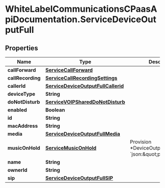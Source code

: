 # WhiteLabelCommunicationsCPaasApiDocumentation.ServiceDeviceOutputFull

## Properties

Name | Type | Description | Notes
------------ | ------------- | ------------- | -------------
**callForward** | [**ServiceCallForward**](ServiceCallForward.md) |  | [optional] 
**callRecording** | [**ServiceCallRecordingSettings**](ServiceCallRecordingSettings.md) |  | [optional] 
**callerId** | [**ServiceDeviceOutputFullCallerid**](ServiceDeviceOutputFullCallerid.md) |  | [optional] 
**deviceType** | **String** |  | [optional] 
**doNotDisturb** | [**ServiceVOIPSharedDoNotDisturb**](ServiceVOIPSharedDoNotDisturb.md) |  | [optional] 
**enabled** | **Boolean** |  | [optional] 
**id** | **String** |  | [optional] 
**macAddress** | **String** |  | [optional] 
**media** | [**ServiceDeviceOutputFullMedia**](ServiceDeviceOutputFullMedia.md) |  | [optional] 
**musicOnHold** | [**ServiceMusicOnHold**](ServiceMusicOnHold.md) | Provision  *DeviceOutputFullProvision &#x60;json:\&quot;provision\&quot;&#x60; | [optional] 
**name** | **String** |  | [optional] 
**ownerId** | **String** |  | [optional] 
**sip** | [**ServiceDeviceOutputFullSIP**](ServiceDeviceOutputFullSIP.md) |  | [optional] 


